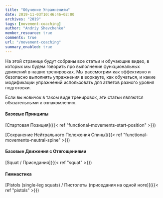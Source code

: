 ```yaml
---
title: "Обучение Упражнениям"
date: 2019-11-03T10:46:46+02:00
archives: "2019"
tags: [movement-coaching]
author: "Andriy Shevchenko"
member_resource: true
comments: true
url: "/movement-coaching"
summary_enabled: true
---
```

На этой странице будут собраны все статьи и обучающие видео, в которых
мы будем говорить про выполнение функциональных движений в наших
тренировках. Мы рассмотрим как эффективно и безопасно выполнять упражнения
в воркауте, как обучаться, и какие модификации упражнений использовать
для атлетов разного уровня подготовки.

Если вы новичок в таком виде тренировок, эти статьи являются
обязательными к ознакомлению.

<!--more-->

####  Базовые Принципы

[Стартовая Позиция]({{< ref "functional-movements-start-position" >}})

[Сохранение Нейтрального Положения Спины]({{< ref "functional-movements-neutral-spine" >}})

#### Базовые Движения с Отягощениями 

[Squat / Приседания]({{< ref "squat" >}})

#### Гимнастика

[Pistols (single-leg squats) / Пистолеты (приседания на одной ноге)]({{< ref "pistols" >}})
